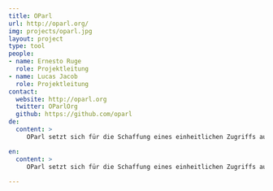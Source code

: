 ```yaml
---
title: OParl
url: http://oparl.org/
img: projects/oparl.jpg
layout: project
type: tool
people:
- name: Ernesto Ruge
  role: Projektleitung
- name: Lucas Jacob
  role: Projektleitung
contact:
  website: http://oparl.org
  twitter: OParlOrg
  github: https://github.com/oparl
de:
  content: >
     OParl setzt sich für die Schaffung eines einheitlichen Zugriffs auf Ratsinformationssysteme ein. Die Mitwirkenden hinter OParl haben sich darauf verständigt, einen Schnittstellen-Standard zu definieren. Die teilnehmenden Software-Anbieter passen ihre Systeme so an, dass sie diesen Standard erfüllen. Das Projekt wird gemeinsam mit dem Vitako e.V. geleitet.

en:
  content: >
     OParl setzt sich für die Schaffung eines einheitlichen Zugriffs auf Ratsinformationssysteme ein. Die Mitwirkenden hinter OParl haben sich darauf verständigt, einen Schnittstellen-Standard zu definieren. Die teilnehmenden Software-Anbieter passen ihre Systeme so an, dass sie diesen Standard erfüllen. Das Projekt wird gemeinsam mit dem Vitako e.V. geleitet.
     
---
```

